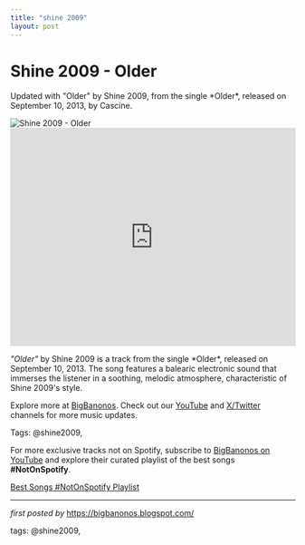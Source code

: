 ```yaml
---
title: "shine 2009"
layout: post
---
```

<!-- Title of the Post -->
<h1 >Shine 2009 - Older</h1> <!-- Introductory Text -->
<p >Updated with "Older" by Shine 2009, from the single *Older*, released on September 10, 2013, by Cascine.</p> <!-- Featured Image -->
<div > <img src="https://i.ytimg.com/vi/mQfFVuNssuQ/maxresdefault.jpg" alt="Shine 2009 - Older" />
</div> <!-- YouTube Video Embed -->
<div > <iframe width="100%" height="385" src="https://www.youtube.com/embed/mQfFVuNssuQ" title="Shine 2009 - Older" frameborder="0" allow="accelerometer; autoplay; clipboard-write; encrypted-media; gyroscope; picture-in-picture; web-share" referrerpolicy="strict-origin-when-cross-origin" allowfullscreen></iframe>
</div> <!-- Song Information -->
<div > <p><em>"Older"</em> by Shine 2009 is a track from the single *Older*, released on September 10, 2013. The song features a balearic electronic sound that immerses the listener in a soothing, melodic atmosphere, characteristic of Shine 2009's style.</p>
</div> <!-- Footer Links -->
<div > <p>Explore more at <a href="https://bigbanonos.blogspot.com/" target="_blank">BigBanonos</a>. Check out our <a href="https://www.youtube.com/@BigBanonos" target="_blank">YouTube</a> and <a href="https://x.com/bigbanonos" target="_blank">X/Twitter</a> channels for more music updates.</p>
</div> <!-- Tags -->
<p >Tags: @shine2009,</p>


<!--Subscribe and Playlist Links-->
<div>
    <p>For more exclusive tracks not on Spotify, subscribe to <a href="https://www.youtube.com/@BigBanonos" target="_blank">BigBanonos on YouTube</a> and explore their curated playlist of the best songs <strong>#NotOnSpotify</strong>.</p>
    <p><a href="https://www.youtube.com/playlist?list=PLtuNtuTatqI0kFahUCbtbfenC_ET5O_tr" target="_blank">Best Songs #NotOnSpotify Playlist<br /></a></p></div>

<hr />

<p><em>first posted by</em> <a href="https://bigbanonos.blogspot.com/" rel="noopener" target="_new">https://bigbanonos.blogspot.com/</a></p>

<p>tags: @shine2009,</p>
